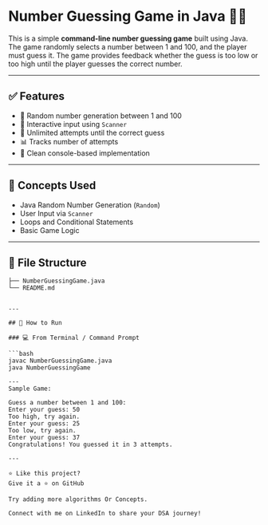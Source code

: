 # Number Guessing Game in Java 🎯🔢

This is a simple **command-line number guessing game** built using Java. The game randomly selects a number between 1 and 100, and the player must guess it. The game provides feedback whether the guess is too low or too high until the player guesses the correct number.

---

## ✅ Features

- 🎲 Random number generation between 1 and 100
- 🧠 Interactive input using `Scanner`
- 🔄 Unlimited attempts until the correct guess
- 📊 Tracks number of attempts
- 🧹 Clean console-based implementation

---

## 🧠 Concepts Used

- Java Random Number Generation (`Random`)
- User Input via `Scanner`
- Loops and Conditional Statements
- Basic Game Logic

---

## 📁 File Structure

```DSA-GAME-NUMBER-GUESS/
├── NumberGuessingGame.java
└── README.md


---

## 🚀 How to Run

### 💻 From Terminal / Command Prompt

```bash
javac NumberGuessingGame.java
java NumberGuessingGame

---
Sample Game:

Guess a number between 1 and 100:
Enter your guess: 50
Too high, try again.
Enter your guess: 25
Too low, try again.
Enter your guess: 37
Congratulations! You guessed it in 3 attempts.

---

⭐ Like this project?
Give it a ⭐ on GitHub

Try adding more algorithms Or Concepts.

Connect with me on LinkedIn to share your DSA journey!

